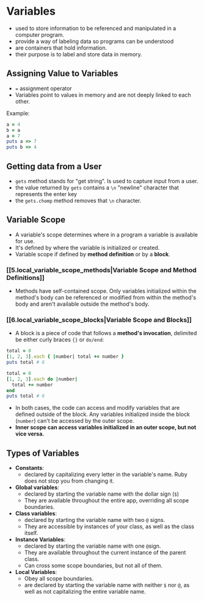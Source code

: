 # Variables

- used to store information to be referenced and manipulated in a computer program.
- provide a way of labeling data so programs can be understood
- are containers that hold information.
- their purpose is to label and store data in memory.

## Assigning Value to Variables

- `=` assignment operator
- Variables point to values in memory and are not deeply linked to each other. 

Example:

```ruby
a = 4
b = a
a = 7
puts a => 7
puts b => 4
```

## Getting data from a User

- `gets` method stands for "get string". Is used to capture input from a user.
- the value returned by `gets` contains a `\n` "newline" character that represents the enter key
- the `gets.chomp` method removes that `\n` character.

## Variable Scope

- A variable's scope determines where in a program a variable is available for use.
- It's defined by where the variable is initialized or created.
- Variable scope if defined by **method definition** or by a **block**.

### [[5.local_variable_scope_methods|Variable Scope and Method Definitions]]

- Methods have self-contained scope. Only variables initialized within the method's body can be referenced or modified from within the method's body and aren't available outside the method's body.

### [[6.local_variable_scope_blocks|Variable Scope and Blocks]]

- A block is a piece of code that follows a **method's invocation**, delimited be either curly braces `{}` or `do/end`:

```ruby
total = 0
[1, 2, 3].each { |number| total += number }
puts total # 6
```

```ruby
total = 0
[1, 2, 3].each do |number|
  total += number
end
puts total # 6
```

- In both cases, the code can access and modify variables that are defined outside of the block. Any variables initialized inside the block (`number`) can't be accessed by the outer scope.
- **Inner scope can access variables initialized in an outer scope, but not vice versa.**

## Types of Variables

- **Constants**:
	- declared by capitalizing every letter in the variable's name. Ruby does not stop you from changing it.
- **Global variables**:
	- declared by starting the variable name with the dollar sign (`$`)
	- They are available throughout the entire app, overriding all scope boundaries.
- **Class variables**:
	- declared by starting the variable name with two `@` signs.
	- They are accessible by instances of your class, as well as the class itself.
- **Instance Variables**:
	- declared by starting the variable name with one `@`sign.
	- They are available throughout the current instance of the parent class.
	- Can cross some scope boundaries, but not all of them.
- **Local Variables**:
	- Obey all scope boundaries.
	- are declared by starting the variable name with neither `$` nor `@`, as well as not capitalizing the entire variable name.